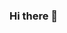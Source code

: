 ### Hi there 👋

<!--
**marrd/marrd** is a ✨ _special_ ✨ repository because its `README.md` (this file) appears on your GitHub profile.

Here are some ideas to get you started:

- 🔭 I’m currently working on various school assignments;
- 🌱 I’m currently learning php & sql;
- 👯 I’m looking to collaborate on ANYTHING;
- 🤔 I’m looking for help with EVERYTHING;
- 💬 Ask me about my life;
- 📫 How to reach me: dmarr @ genesee;
- 😄 Pronouns: he/him;
- ⚡ Fun fact: I grow Adaptogens;
-->
